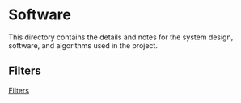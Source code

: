# Software

This directory contains the details and notes for the system design, software, and algorithms used in the project.

## Filters

[Filters](./Filters/)
